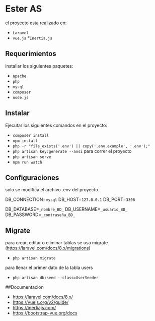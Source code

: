 # Ester AS
el proyecto esta realizado en:
* `Laravel`
* `vue.js`
*`Inertia.js`
    
## Requerimientos
installar los siguientes paquetes:
* `apache` 
* `php`
* `mysql`
* `composer`
* `node.js`

## Instalar
Ejecutar los siguientes comandos en el proyecto:
* `composer install`
* `npm install`
* `php -r "file_exists('.env') || copy('.env.example', '.env');"`
* `php artisan key:generate --ansi`
para correr el proyecto
* `php artisan serve`
* `npm run watch`

## Configuraciones
solo se modifica el archivo .env del proyecto

DB_CONNECTION=`mysql`
DB_HOST=`127.0.0.1`
DB_PORT=`3306`

DB_DATABASE=`_nombre_BD_`
DB_USERNAME=`_usuario_BD_`
DB_PASSWORD=`_contraseña_BD_`

## Migrate
para crear, editar o eliminar tablas se usa migrate (https://laravel.com/docs/8.x/migrations)
* `php artisan migrate`

para llenar el primer dato de la tabla users
* `php artisan db:seed --class=UserSeeder`

##Documentacion
* https://laravel.com/docs/8.x/
* https://vuejs.org/v2/guide/
* https://inertiajs.com/
* https://bootstrap-vue.org/docs

